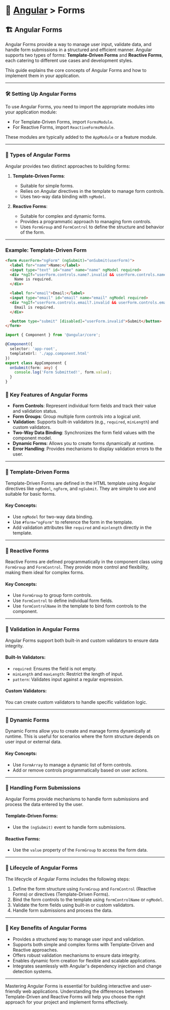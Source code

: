 # 📘 [Angular](../) > Forms

## 🏗️ Angular Forms

Angular Forms provide a way to manage user input, validate data, and handle form submissions in a structured and efficient manner. Angular supports two types of forms: **Template-Driven Forms** and **Reactive Forms**, each catering to different use cases and development styles.

This guide explains the core concepts of Angular Forms and how to implement them in your application.

---

### 🛠️ Setting Up Angular Forms

To use Angular Forms, you need to import the appropriate modules into your application module:
- For Template-Driven Forms, import `FormsModule`.
- For Reactive Forms, import `ReactiveFormsModule`.

These modules are typically added to the `AppModule` or a feature module.

---

### 🚀 Types of Angular Forms

Angular provides two distinct approaches to building forms:

1. **Template-Driven Forms**:
   - Suitable for simple forms.
   - Relies on Angular directives in the template to manage form controls.
   - Uses two-way data binding with `ngModel`.

2. **Reactive Forms**:
   - Suitable for complex and dynamic forms.
   - Provides a programmatic approach to managing form controls.
   - Uses `FormGroup` and `FormControl` to define the structure and behavior of the form.

---

### Example: Template-Driven Form

```html
<form #userForm="ngForm" (ngSubmit)="onSubmit(userForm)">
  <label for="name">Name:</label>
  <input type="text" id="name" name="name" ngModel required>
  <div *ngIf="userForm.controls.name?.invalid && userForm.controls.name?.touched">
    Name is required.
  </div>

  <label for="email">Email:</label>
  <input type="email" id="email" name="email" ngModel required>
  <div *ngIf="userForm.controls.email?.invalid && userForm.controls.email?.touched">
    Email is required.
  </div>

  <button type="submit" [disabled]="userForm.invalid">Submit</button>
</form>
```

```typescript
import { Component } from '@angular/core';

@Component({
  selector: 'app-root',
  templateUrl: './app.component.html'
})
export class AppComponent {
  onSubmit(form: any) {
    console.log('Form Submitted!', form.value);
  }
}
```

### 📄 Key Features of Angular Forms

- **Form Controls**: Represent individual form fields and track their value and validation status.
- **Form Groups**: Group multiple form controls into a logical unit.
- **Validation**: Supports built-in validators (e.g., `required`, `minLength`) and custom validators.
- **Two-Way Data Binding**: Synchronizes the form field values with the component model.
- **Dynamic Forms**: Allows you to create forms dynamically at runtime.
- **Error Handling**: Provides mechanisms to display validation errors to the user.

---

### 🔄 Template-Driven Forms

Template-Driven Forms are defined in the HTML template using Angular directives like `ngModel`, `ngForm`, and `ngSubmit`. They are simple to use and suitable for basic forms.

#### Key Concepts:
- Use `ngModel` for two-way data binding.
- Use `#form="ngForm"` to reference the form in the template.
- Add validation attributes like `required` and `minlength` directly in the template.

---

### 📜 Reactive Forms

Reactive Forms are defined programmatically in the component class using `FormGroup` and `FormControl`. They provide more control and flexibility, making them ideal for complex forms.

#### Key Concepts:
- Use `FormGroup` to group form controls.
- Use `FormControl` to define individual form fields.
- Use `formControlName` in the template to bind form controls to the component.

---

### 📄 Validation in Angular Forms

Angular Forms support both built-in and custom validators to ensure data integrity.

#### Built-In Validators:
- `required`: Ensures the field is not empty.
- `minLength` and `maxLength`: Restrict the length of input.
- `pattern`: Validates input against a regular expression.

#### Custom Validators:
You can create custom validators to handle specific validation logic.

---

### 🌟 Dynamic Forms

Dynamic Forms allow you to create and manage forms dynamically at runtime. This is useful for scenarios where the form structure depends on user input or external data.

#### Key Concepts:
- Use `FormArray` to manage a dynamic list of form controls.
- Add or remove controls programmatically based on user actions.

---

### 📡 Handling Form Submissions

Angular Forms provide mechanisms to handle form submissions and process the data entered by the user.

#### Template-Driven Forms:
- Use the `(ngSubmit)` event to handle form submissions.

#### Reactive Forms:
- Use the `value` property of the `FormGroup` to access the form data.

---

### 🔄 Lifecycle of Angular Forms

The lifecycle of Angular Forms includes the following steps:
1. Define the form structure using `FormGroup` and `FormControl` (Reactive Forms) or directives (Template-Driven Forms).
2. Bind the form controls to the template using `formControlName` or `ngModel`.
3. Validate the form fields using built-in or custom validators.
4. Handle form submissions and process the data.

---

### 🔑 Key Benefits of Angular Forms

- Provides a structured way to manage user input and validation.
- Supports both simple and complex forms with Template-Driven and Reactive approaches.
- Offers robust validation mechanisms to ensure data integrity.
- Enables dynamic form creation for flexible and scalable applications.
- Integrates seamlessly with Angular's dependency injection and change detection systems.

---

Mastering Angular Forms is essential for building interactive and user-friendly web applications. Understanding the differences between Template-Driven and Reactive Forms will help you choose the right approach for your project and implement forms effectively.